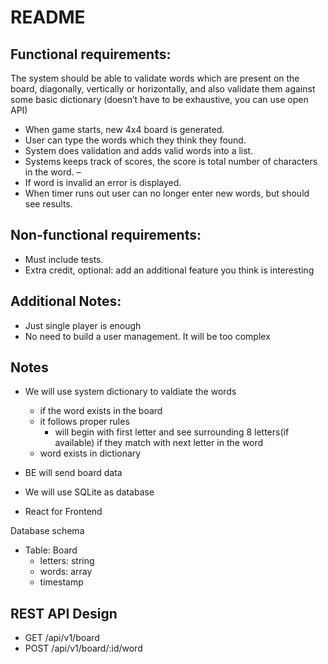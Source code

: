 # README

## Functional requirements:
The system should be able to validate words which are present on the board, diagonally, vertically or horizontally, and
also validate them against some basic dictionary (doesn’t have to be exhaustive, you can use open API)
- When game starts, new 4x4 board is generated.
- User can type the words which they think they found.
- System does validation and adds valid words into a list.
- Systems keeps track of scores, the score is total number of characters in the word. –
- If word is invalid an error is displayed.
- When timer runs out user can no longer enter new words, but should see results.

## Non-functional requirements:
- Must include tests.
- Extra credit, optional: add an additional feature you think is interesting

## Additional Notes:
- Just single player is enough
- No need to build a user management. It will be too complex

## Notes
- We will use system dictionary to valdiate the words
  - if the word exists in the board
  - it follows proper rules
    - will begin with first letter and see surrounding 8 letters(if available) if they match with next letter in the word
  - word exists in dictionary

- BE will send board data
- We will use SQLite as database
- React for Frontend

Database schema
- Table: Board
  - letters: string
  - words: array
  - timestamp

## REST API Design
- GET /api/v1/board
- POST /api/v1/board/:id/word

